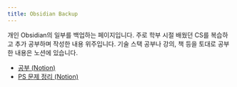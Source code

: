 ```yaml
---
title: Obsidian Backup
---
```


개인 Obsidian의 일부를 백업하는 페이지입니다. 주로 학부 시절 배웠던 CS를 복습하고 추가 공부하며 작성한 내용 위주입니다.
기술 스택 공부나 강의, 책 등을 토대로 공부한 내용은 노션에 있습니다. 

- [공부 (Notion)](https://kimgostring.notion.site/9d069951a2d841f29c5cd0e2bef98377?v=0ff15a20a7394a7d97d43cce457254f2&pvs=4)
- [PS 문제 정리 (Notion)](https://kimgostring.notion.site/8edaaae6540c4d78bcdf1a21bc087eea?v=299dd88b921143d39286fab5522c9356&pvs=4)